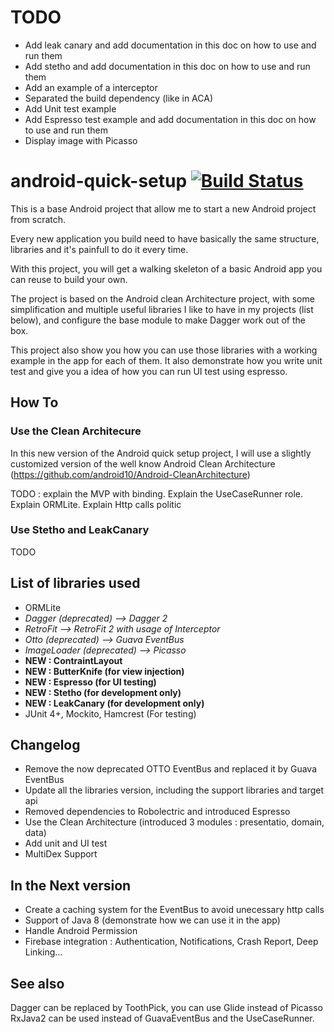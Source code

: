 TODO 
====

* Add leak canary and add documentation in this doc on how to use and run them
* Add stetho and add documentation in this doc on how to use and run them
* Add an example of a interceptor
* Separated the build dependency (like in ACA)
* Add Unit test example
* Add Espresso test example and add documentation in this doc on how to use and run them
* Display image with Picasso

android-quick-setup [![Build Status](https://travis-ci.org/rontho/android-quick-setup.svg?branch=master)](https://travis-ci.org/rontho/android-quick-setup)
===================


This is a base Android project that allow me to start a new Android project from scratch.

Every new application you build need to have basically the same structure, libraries and it's painfull
to do it every time.

With this project, you will get a walking skeleton of a basic Android app you can reuse to build your own.

The project is based on the Android clean Architecture project, with some simplification and multiple
useful libraries I like to have in my projects (list below), and configure the base module to make Dagger work out of the box.

This project also show you how you can use those libraries with a working example in the app for each of them. 
It also demonstrate how you write unit test and give you a idea of how you can run UI test using espresso.


## How To

 ### Use the Clean Architecure
 
 In this new version of the Android quick setup project, I will use a slightly customized version 
 of the well know Android Clean Architecture (https://github.com/android10/Android-CleanArchitecture)
 
 TODO : explain the MVP with binding. Explain the UseCaseRunner role. Explain ORMLite. Explain Http calls politic
 
 ### Use Stetho and LeakCanary
 
 TODO

## List of libraries used

  * ORMLite
  * _Dagger (deprecated) --> Dagger 2_
  * _RetroFit --> RetroFit 2 with usage of Interceptor_
  * _Otto (deprecated) --> Guava EventBus_
  * _ImageLoader (deprecated)  --> Picasso_
  * **NEW : ContraintLayout**
  * **NEW : ButterKnife (for view injection)**
  * **NEW : Espresso (for UI testing)**
  * **NEW : Stetho (for development only)**
  * **NEW : LeakCanary (for development only)**
  * JUnit 4+, Mockito, Hamcrest (For testing)

## Changelog

  * Remove the now deprecated OTTO EventBus and replaced it by Guava EventBus
  * Update all the libraries version, including the support libraries and target api
  * Removed dependencies to Robolectric and introduced Espresso
  * Use the Clean Architecture (introduced 3 modules : presentatio, domain, data)
  * Add unit and UI test
  * MultiDex Support
  
## In the Next version

 * Create a caching system for the EventBus to avoid unecessary http calls
 * Support of Java 8 (demonstrate how we can use it in the app)
 * Handle Android Permission
 * Firebase integration : Authentication, Notifications, Crash Report, Deep Linking...

## See also

Dagger can be replaced by ToothPick, you can use Glide instead of Picasso
RxJava2 can be used instead of GuavaEventBus and the UseCaseRunner.


  
